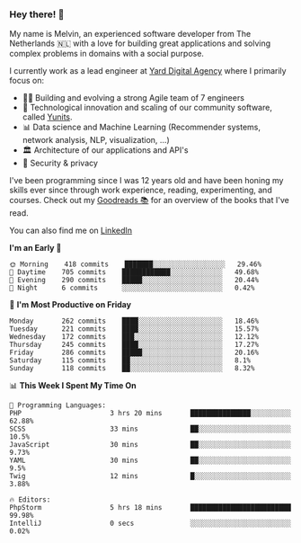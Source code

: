 ### Hey there! 👋

My name is Melvin, an experienced software developer from The Netherlands 🇳🇱 with a love for building great applications and solving complex problems in domains with a social purpose. 

I currently work as a lead engineer at [Yard Digital Agency](https://github.com/yardinternet) where I primarily focus on:

* 👏🏼 Building and evolving a strong Agile team of 7 engineers
* 🚀 Technological innovation and scaling of our community software, called [Yunits](https://www.yunits.com/).
* 📊 Data science and Machine Learning (Recommender systems, network analysis, NLP, visualization, ...)
* 🏛 Architecture of our applications and API's
* 🔐 Security & privacy

I've been programming since I was 12 years old and have been honing my skills ever since through work experience, reading, experimenting, and courses.
Check out my [Goodreads 📚](https://goodreads.com/melvinkoopmans) for an overview of the books that I've read. 

You can also find me on [LinkedIn](https://www.linkedin.com/in/melvinkoopmans)

<!--START_SECTION:waka-->
**I'm an Early 🐤** 

```text
🌞 Morning    418 commits    ███████░░░░░░░░░░░░░░░░░░   29.46% 
🌆 Daytime    705 commits    ████████████░░░░░░░░░░░░░   49.68% 
🌃 Evening    290 commits    █████░░░░░░░░░░░░░░░░░░░░   20.44% 
🌙 Night      6 commits      ░░░░░░░░░░░░░░░░░░░░░░░░░   0.42%

```
📅 **I'm Most Productive on Friday** 

```text
Monday       262 commits    ████░░░░░░░░░░░░░░░░░░░░░   18.46% 
Tuesday      221 commits    ████░░░░░░░░░░░░░░░░░░░░░   15.57% 
Wednesday    172 commits    ███░░░░░░░░░░░░░░░░░░░░░░   12.12% 
Thursday     245 commits    ████░░░░░░░░░░░░░░░░░░░░░   17.27% 
Friday       286 commits    █████░░░░░░░░░░░░░░░░░░░░   20.16% 
Saturday     115 commits    ██░░░░░░░░░░░░░░░░░░░░░░░   8.1% 
Sunday       118 commits    ██░░░░░░░░░░░░░░░░░░░░░░░   8.32%

```


📊 **This Week I Spent My Time On** 

```text
💬 Programming Languages: 
PHP                      3 hrs 20 mins       ███████████████░░░░░░░░░░   62.88% 
SCSS                     33 mins             ██░░░░░░░░░░░░░░░░░░░░░░░   10.5% 
JavaScript               30 mins             ██░░░░░░░░░░░░░░░░░░░░░░░   9.73% 
YAML                     30 mins             ██░░░░░░░░░░░░░░░░░░░░░░░   9.5% 
Twig                     12 mins             █░░░░░░░░░░░░░░░░░░░░░░░░   3.88%

🔥 Editors: 
PhpStorm                 5 hrs 18 mins       █████████████████████████   99.98% 
IntelliJ                 0 secs              ░░░░░░░░░░░░░░░░░░░░░░░░░   0.02%

```


<!--END_SECTION:waka-->
